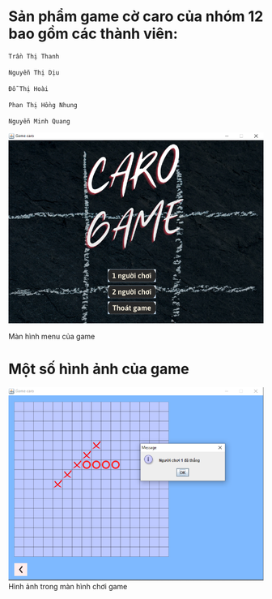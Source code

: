 # Sản phẩm game cờ caro của nhóm 12 bao gồm các thành viên:

    Trần Thị Thanh

    Nguyễn Thị Dịu

    Đỗ Thị Hoài

    Phan Thị Hồng Nhung

    Nguyễn Minh Quang
![img.png](img.png)

Màn hình menu của game


# Một số hình ảnh của game
![img_1.png](img_1.png)
Hình ảnh trong màn hình chơi game
